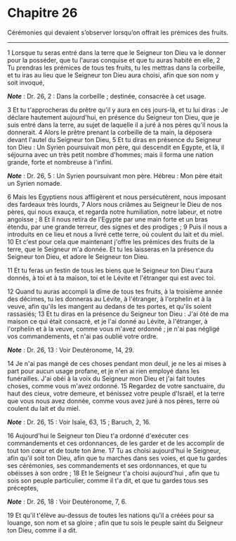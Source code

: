 # Chapitre 26

Cérémonies qui devaient s’observer lorsqu’on offrait les prémices des fruits.

***

1 Lorsque tu seras entré dans la terre que le Seigneur ton Dieu va le donner pour la posséder, que tu l'auras conquise et que tu auras habité en elle, 2 Tu prendras les prémices de tous tes fruits, tu les mettras dans la corbeille, et tu iras au lieu que le Seigneur ton Dieu aura choisi, afin que son nom y soit invoqué,

***Note*** :  Dr. 26, 2 : Dans la corbeille ; destinée, consacrée à cet usage.

3 Et tu t'approcheras du prêtre qu'il y aura en ces jours-là, et tu lui diras : Je déclare hautement aujourd'hui, en présence du Seigneur ton Dieu, que je suis entré dans la terre, au sujet de laquelle il a juré à nos pères qu'il nous la donnerait. 4 Alors le prêtre prenant la corbeille de ta main, la déposera devant l'autel du Seigneur ton Dieu, 5 Et tu diras en présence du Seigneur ton Dieu : Un Syrien poursuivait mon père, qui descendit en Egypte, et là, il séjourna avec un très petit nombre d'hommes; mais il forma une nation grande, forte et nombreuse à l'infini.

***Note*** :  Dr. 26, 5 : Un Syrien poursuivant mon père. Hébreu : Mon père était un Syrien nomade.

6 Mais les Egyptiens nous affligèrent et nous persécutèrent, nous imposant des fardeaux très lourds, 7 Alors nous criâmes au Seigneur le Dieu de nos pères, qui nous exauça, et regarda notre humiliation, notre labeur, et notre angoisse ; 8 Et il nous retira de l'Egypte par une main forte et un bras étendu, par une grande terreur, des signes et des prodiges ; 9 Puis il nous a introduits en ce lieu et nous a livré cette terre, où coulent du lait et du miel. 10 Et c'est pour cela que maintenant j'offre les prémices des fruits de la terre, que le Seigneur m'a donnée. Et tu les laisseras en la présence du Seigneur ton Dieu, et adore le Seigneur ton Dieu.


11 Et tu feras un festin de tous les biens que le Seigneur ton Dieu t'aura donnés, à toi et à ta maison, toi et le Lévite et l'étranger qui est avec toi.


12 Quand tu auras accompli la dîme de tous tes fruits, à la troisième année des décimes, tu les donneras au Lévite, à l'étranger, à l'orphelin et à la veuve, afin qu'ils les mangent au dedans de tes portes, et qu'ils soient rassasiés; 13 Et tu diras en la présence du Seigneur ton Dieu : J'ai ôté de ma maison ce qui était consacré, et je l'ai donné au Lévite, à l'étranger, à l'orphelin et à la veuve, comme vous m'avez ordonné ; je n'ai pas négligé vos commandements, et n'ai pas oublié votre ordre.

***Note*** :  Dr. 26, 13 : Voir Deutéronome, 14, 29.

14 Je n'ai pas mangé de ces choses pendant mon deuil, je ne les ai mises à part pour aucun usage profane, et je n'en ai rien employé dans les funérailles. J'ai obéi à la voix du Seigneur mon Dieu et j'ai fait toutes choses, comme vous m'avez ordonné. 15 Regardez de votre sanctuaire, du haut des cieux, votre demeure, et bénissez votre peuple d'Israël, et la terre que vous nous avez donnée, comme vous avez juré à nos pères, terre où coulent du lait et du miel.

***Note*** :  Dr. 26, 15 : Voir Isaïe, 63, 15 ; Baruch, 2, 16.


16 Aujourd'hui le Seigneur ton Dieu t'a ordonné d'exécuter ces commandements et ces ordonnances, de les garder et de les accomplir de tout ton cœur et de toute ton âme. 17 Tu as choisi aujourd'hui le Seigneur, afin qu'il soit ton Dieu, afin que tu marches dans ses voies, et que tu gardes ses cérémonies, ses commandements et ses ordonnances, et que tu obéisses à son ordre ; 18 Et le Seigneur t'a choisi aujourd'hui , afin que tu sois son peuple particulier, comme il t'a dit, et que tu gardes tous ses préceptes,

***Note*** :  Dr. 26, 18 : Voir Deutéronome, 7, 6.

19 Et qu'il t'élève au-dessus de toutes les nations qu'il a créées pour sa louange, son nom et sa gloire ; afin que tu sois le peuple saint du Seigneur ton Dieu, comme il a dit.


